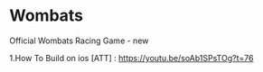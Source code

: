 # Wombats
Official Wombats Racing Game - new



1.How To Build on ios [ATT] : https://youtu.be/soAb1SPsTOg?t=76
